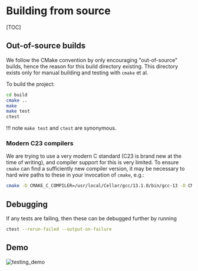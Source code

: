 # Building from source

[TOC]

## Out-of-source builds 

We follow the CMake convention by only encouraging "out-of-source"
builds, hence the reason for this build directory existing.
This directory exists only for manual building and testing with `cmake` et al.

To build the project:
```bash
cd build
cmake .. 
make 
make test
ctest 
```
!!! note
`make test` and `ctest` are synonymous.

### Modern C23 compilers

We are trying to use a very modern C standard
(C23 is brand new at the time of writing), and compiler
support for this is very limited. To ensure `cmake` can find
a sufficiently new compiler version, it may be necessary to
hard wire paths to these in your invocation of `cmake`, e.g.:

```bash
cmake -D CMAKE_C_COMPILER=/usr/local/Cellar/gcc/13.1.0/bin/gcc-13 -D CMAKE_CXX_COMPILER=/usr/local/Cellar/gcc/13.1.0/bin/g++-13 ..
```

## Debugging

If any tests are failing, then these
can be debugged further by running
```bash
ctest --rerun-failed --output-on-failure
```

## Demo

![testing_demo](https://user-images.githubusercontent.com/13259221/255421785-e2c496a2-b824-462a-8d8e-df8ba762b838.gif)

